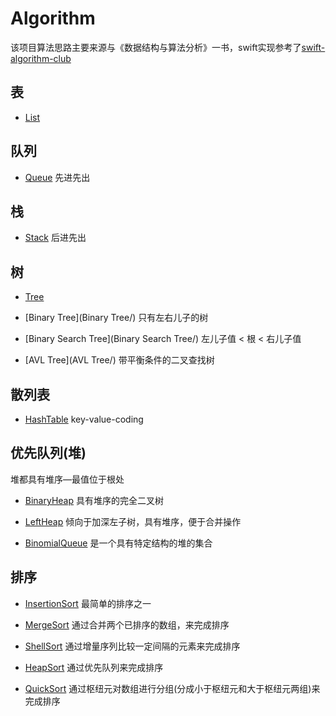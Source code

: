 # Algorithm
该项目算法思路主要来源与《数据结构与算法分析》一书，swift实现参考了[swift-algorithm-club](https://github.com/hollance/swift-algorithm-club)
## 表

- [List](List/)

## 队列

- [Queue](Queue/) 先进先出

## 栈

- [Stack](Stack/) 后进先出

## 树

* [Tree](Tree/)

* [Binary Tree](Binary Tree/) 只有左右儿子的树

* [Binary Search Tree](Binary Search Tree/) 左儿子值 < 根 < 右儿子值

* [AVL Tree](AVL Tree/) 带平衡条件的二叉查找树

## 散列表

- [HashTable](HashTable/) key-value-coding

## 优先队列(堆)

堆都具有堆序—最值位于根处

* [BinaryHeap](BinaryHeap/) 具有堆序的完全二叉树

* [LeftHeap](LeftHeap/) 倾向于加深左子树，具有堆序，便于合并操作

* [BinomialQueue](BinomialQueue) 是一个具有特定结构的堆的集合

## 排序
* [InsertionSort](InsertionSort/) 最简单的排序之一

* [MergeSort](MergeSort/) 通过合并两个已排序的数组，来完成排序

* [ShellSort](ShellSort/) 通过增量序列比较一定间隔的元素来完成排序​

* [HeapSort](HeapSort/) 通过优先队列来完成排序

* [QuickSort](QuickSort/) 通过枢纽元对数组进行分组(分成小于枢纽元和大于枢纽元两组)来完成排序

